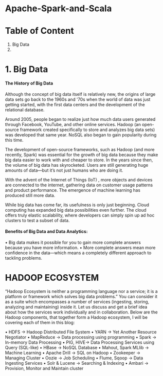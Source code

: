 # Apache-Spark-and-Scala

# Table of Content
1. Big Data
2. 



# 1. Big Data

#### The History of Big Data

Although the concept of big data itself is relatively new, the origins of large data sets go back to the 1960s and '70s when the world of data was just getting started, with the first data centers and the development of the relational database.

Around 2005, people began to realize just how much data users generated through Facebook, YouTube, and other online services. Hadoop (an open-source framework created specifically to store and analyzes big data sets) was developed that same year. NoSQL also began to gain popularity during this time.

The development of open-source frameworks, such as Hadoop (and more recently, Spark) was essential for the growth of big data because they make big data easier to work with and cheaper to store. In the years since then, the volume of big data has skyrocketed. Users are still generating huge amounts of data—but it’s not just humans who are doing it.

With the advent of the Internet of Things (IoT) , more objects and devices are connected to the internet, gathering data on customer usage patterns and product performance. The emergence of machine learning has produced still more data.

While big data has come far, its usefulness is only just beginning. Cloud computing has expanded big data possibilities even further. The cloud offers truly elastic scalability, where developers can simply spin up ad hoc clusters to test a subset of data. 

#### Benefits of Big Data and Data Analytics:
•	Big data makes it possible for you to gain more complete answers because you have more information.
•	More complete answers mean more confidence in the data—which means a completely different approach to tackling problems.


# HADOOP ECOSYSTEM

“Hadoop Ecosystem is neither a programming language nor a service; it is a platform or framework which solves big data problems.”
You can consider it as a suite which encompasses a number of services (ingesting, storing, analyzing and maintaining) inside it. Let us discuss and get a brief idea about how the services work individually and in collaboration.
Below are the Hadoop components, that together form a Hadoop ecosystem, I will be covering each of them in this blog:

•	HDFS -> Hadoop Distributed File System
•	YARN -> Yet Another Resource Negotiator
•	MapReduce -> Data processing using programming
•	Spark -> In-memory Data Processing
•	PIG, HIVE-> Data Processing Services using Query (SQL-like)
•	HBase -> NoSQL Database
•	Mahout, Spark MLlib -> Machine Learning
•	Apache Drill -> SQL on Hadoop
•	Zookeeper -> Managing Cluster
•	Oozie -> Job Scheduling
•	Flume, Sqoop -> Data Ingesting Services
•	Solr & Lucene -> Searching & Indexing 
•	Ambari -> Provision, Monitor and Maintain cluster
